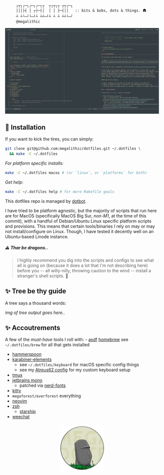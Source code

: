 ```

     ┌┬┐┌─┐┌─┐┌─┐┬  ┬┌┬┐┬ ┬┬┌─┐
     │││├┤ │ ┬├─┤│  │ │ ├─┤││   :: bits & bobs, dots & things. 🛖
     ┴ ┴└─┘└─┘┴ ┴┴─┘┴ ┴ ┴ ┴┴└─┘
     @megalithic

```

<p align="center">
  <img src="screenshot.png" alt="screenshot" />
</p>

## 🚀 Installation

If you want to kick the tires, you can simply:

```bash
git clone git@github.com:megalithic/dotfiles.git ~/.dotfiles \
  && make -C ~/.dotfiles
```

_For platform specific installs:_

```bash
make -C ~/.dotfiles macos # (or `linux`, or `platforms` for both)
```

_Get help:_

```bash
make -C ~/.dotfiles help # for more Makefile goals
```

This dotfiles repo is managed by [dotbot](https://github.com/anishathalye/dotbot).

I have tried to be platform agnostic, but the majority of scripts that run here
are for MacOS (specifically MacOS Big Sur, _non-M1_, at the time of this commit), with a
handful of Debian/Ubuntu Linux specific platform scripts and provisions. This
means that certain tools/binaries I rely on may or may not install/configure on
Linux. Though, I have tested it decently well on an Ubuntu-based Linode instance.

##### ⚠️ Thar be dragons..

> I highly recommend you dig into the scripts and configs to see what all is going on (because it does a lot that I'm not describing here) before you -- all willy-nilly, throwing caution to the wind -- install a stranger's shell scripts. 🤣

## ✨ Tree be thy guide

A tree says a thousand words:

_img of tree output goes here.._

## ✨ Accoutrements

A few of the _must-have_ tools I roll with: - [asdf](https://asdf-vm.com/) [homebrew](https://brew.sh/) see `~/.dotfiles/brew` for all that gets installed

- [hammerspoon](https://github.com/megalithic/dotfiles/tree/master/hammerspoon)
- [karabiner-elements](https://github.com/tekezo/Karabiner-Elements)
  - see `~/.dotfiles/keyboard` for macOS specific config things
  - see my [Atreus62 config](https://github.com/megalithic/qmk_firmware/tree/master/keyboards/atreus62/keymaps/megalithic) for my custom keyboard setup
- [tmux](https://github.com/tmux/tmux/wiki)
- [jetbrains mono](https://www.jetbrains.com/lp/mono/)
  - patched via [nerd-fonts](https://github.com/ryanoasis/nerd-fonts#font-patcher)
- [kitty](https://github.com/kovidgoyal/kitty)
- `megaforest/everforest` everything
- [neovim](https://neovim.io/)
- [zsh](https://www.zsh.org/)
  - [starship](https://starship.rs)
- [weechat](https://www.weechat.org/)

<p align="center" style="margin-top: 20px;">
  <img src="megadotfiles.png" alt="megadotfiles" height="150px"/>
</p>
